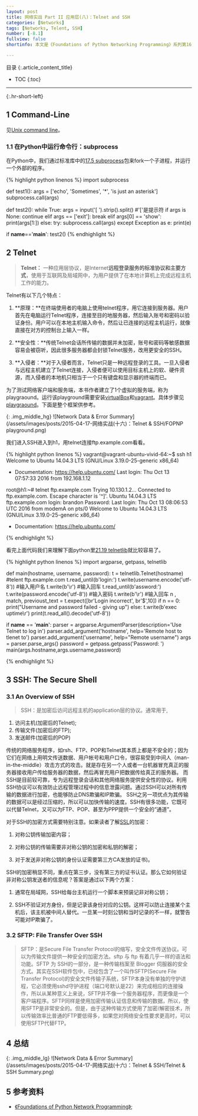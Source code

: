 ```yaml
---
layout: post
title: 网络实战 Part II 应用层(八)：Telnet and SSH
categories: [Networks]
tags: [Networks, Telent, SSH]
number: [-8.1]
fullview: false
shortinfo: 本文是《Foundations of Python Networking Programming》系列第16篇笔记《Telnet and SSH》。

---
```

目录
{:.article_content_title}


* TOC
{:toc}

---
{:.hr-short-left}

## 1 Command-Line ##

见[Unix command line]({{site.baseurl}}/unix/2015/02/01/Unix-Command-Line.html)。

### 1.1 在Python中运行命令行：subprocess ###


在Python中，我们通过标准库中的[17.5 subprocess](https://docs.python.org/3/library/subprocess.html#subprocess.run)包来fork一个子进程，并运行一个外部的程序。

{% highlight python linenos %}
import subprocess

def test1():
    args = ['echo', 'Sometimes', '*', 'is just an asterisk']
    subprocess.call(args)

def test2():
    while True:
        args = input('[ ').strip().split() #'['是提示符
        if args is None:
            continue
        elif args == ['exit']:
            break
        elif args[0] == 'show':
            print(args[1:])
        else:
            try:
                subprocess.call(args)
            except Exception as e:
                print(e)

if __name__=='__main__':
    test2()
{% endhighlight %}


## 2 Telnet ##

> **Telnet：** 一种应用层协议，是Internet**远程登录服务的标准协议和主要方式**，使用于互联网及局域网中，为用户提供了在本地计算机上完成远程主机工作的能力。

Telnet有以下几个特点：

1. **原理：**在终端使用者的电脑上使用telnet程序，用它连接到服务器。用户首先在电脑运行Telnet程序，连接至目的地服务器，然后输入账号和密码以验证身份。用户可以在本地主机输入命令，然后让已连接的远程主机运行，就像直接在对方的控制台上输入一样。

2. **安全性：**传统Telnet会话所传输的数据并未加密，账号和密码等敏感数据容易会被窃听，因此很多服务器都会封锁Telnet服务，改用更安全的SSH。

3. **入侵者：**对于入侵者而言，Telnet只是一种远程登录的工具。一旦入侵者与远程主机建立了Telnet连接，入侵者便可以使用目标主机上的软、硬件资源，而入侵者的本地机只相当于一个只有键盘和显示器的终端而已。

为了测试网络客户端和服务端，本书作者建立了1个虚拟的服务端，称为playgraound。运行该playground需要安装[virtualBox](https://www.virtualbox.org/wiki/Downloads)和[vagrant](https://www.vagrantup.com/)。具体步骤见[playgraound](https://github.com/brandon-rhodes/fopnp/tree/m/playground)。下面是整个框架供参考。

{: .img_middle_hg}
![Network Data & Error Summary](/assets/images/posts/2015-04-17-网络实战(十六)：Telnet & SSH/FOPNP playground.png)

我们进入SSH进入到h1，用telnet连接ftp.example.com看看。

{% highlight python linenos %}
vagrant@vagrant-ubuntu-vivid-64:~$ ssh h1 
Welcome to Ubuntu 14.04.3 LTS (GNU/Linux 3.19.0-25-generic x86_64)
 * Documentation: https://help.ubuntu.com/ Last login: Thu Oct 13 07:57:33 2016 from 192.168.1.12 

root@h1:~# telnet ftp.example.com 
Trying 10.130.1.2... 
Connected to ftp.example.com. 
Escape character is '^]'. 
Ubuntu 14.04.3 LTS 
ftp.example.com login: brandon 
Password: 
Last login: Thu Oct 13 08:06:53 UTC 2016 from modemA on pts/0 Welcome to Ubuntu 14.04.3 LTS (GNU/Linux 3.19.0-25-generic x86_64) 
 * Documentation: https://help.ubuntu.com/

{% endhighlight %}

看完上面代码我们来理解下面python里[21.19 telnetlib](https://docs.python.org/3/library/telnetlib.html)就比较容易了。


{% highlight python linenos %}
import argparse, getpass, telnetlib

def main(hostname, username, password):
    t = telnetlib.Telnet(hostname)      #telent ftp.example.com
    t.read_until(b'login:')
    t.write(username.encode('utf-8'))   #输入用户名
    t.write(b'\r')                      #输入回车
    t.read_until(b'assword:')           
    t.write(password.encode('utf-8'))   #输入密码
    t.write(b'\r')                      #输入回车
    n , match, previoust_text = t.expect([br'Login incorrect', br'\$',10])
    if n == 0:
        print("Username and password failed - giving up")
    else:
        t.write(b'exec uptime\r')
        print(t.read_all().decode('utf-8'))

if __name__ == '__main__':
    parser = argparse.ArgumentParser(description='Use Telnet to log in')
    parser.add_argument('hostname', help='Remote host to tlenet to')
    parser.add_argument('username', help="Remote username")
    args = parser.parse_args()
    password = getpass.getpass('Password: ')
    main(args.hostname,args.username,password)

{% endhighlight %}


## 3 SSH: The Secure Shell ##

### 3.1 An Overview of SSH ###

> SSH：是加密后访问远程主机的application层的协议。通常用于,<br/>
1. 访问主机(加密后的Telnet);<br/>
2. 传输文件(加密后的FTP);<br/>
3. 发送邮件(加密后的POP)<br/>

 传统的网络服务程序，如rsh、FTP、POP和Telnet其本质上都是不安全的；因为它们在网络上用明文传送数据、用户帐号和用户口令，很容易受到中间人（man-in-the-middle）攻击方式的攻击。就是存在另一个人或者一台机器冒充真正的服务器接收用户传给服务器的数据，然后再冒充用户把数据传给真正的服务器。 而SSH是目前较可靠，专为远程登录会话和其他网络服务提供安全性的协议。利用SSH协议可以有效防止远程管理过程中的信息泄露问题。通过SSH可以对所有传输的数据进行加密，也能够防止DNS欺骗和IP欺骗。 SSH之另一项优点为其传输的数据可以是经过压缩的，所以可以加快传输的速度。SSH有很多功能，它既可以代替Telnet，又可以为FTP、POP、甚至为PPP提供一个安全的“通道”。

 对于SSH的加密方式需要特别注意。如果读者了解[SSL]({{site.baseurl}}/networks/2015/04/07/网络实战-Part-I-传输层(五)-TLS&SSL.html)的加密：

 1. 对称公钥传输加密内容；

 2. 对称公钥的传输需要非对称公钥的加密和私钥的解密；

 3. 对于发送非对称公钥的身份认证需要第三方CA发放的证书)。

 SSH的加密稍显不同，重点在第三步，没有第三方的证书认证。那么它如何验证非对称公钥发送者的信息呢？答案是通过以下两个方案：

 1. 通常在局域网，SSH给每台主机运行一个脚本来预装记非对称公钥；

 2. SSH不验证对方身份，但是记录该身份对应的公钥。这样可以防止连接某个主机后，该主机被中间人替代。一旦某一时刻公钥和当时记录的不一样，就警告可能对IP欺骗了。


### 3.2 SFTP: File Transfer Over SSH ###

> SFTP：是Secure File Transfer Protocol的缩写，安全文件传送协议。可以为传输文件提供一种安全的加密方法。sftp 与 ftp 有着几乎一样的语法和功能。SFTP 为 SSH的一部分，是一种传输档案至 Blogger 伺服器的安全方式。其实在SSH软件包中，已经包含了一个叫作SFTP(Secure File Transfer Protocol)的安全文件传输子系统，SFTP本身没有单独的守护进程，它必须使用sshd守护进程（端口号默认是22）来完成相应的连接操作，所以从某种意义上来说，SFTP并不像一个服务器程序，而更像是一个客户端程序。SFTP同样是使用加密传输认证信息和传输的数据，所以，使用SFTP是非常安全的。但是，由于这种传输方式使用了加密/解密技术，所以传输效率比普通的FTP要低得多，如果您对网络安全性要求更高时，可以使用SFTP代替FTP。

## 4 总结 ##


{: .img_middle_lg}
![Network Data & Error Summary](/assets/images/posts/2015-04-17-网络实战(十六)：Telnet & SSH/Telnet & SSH Summary.png)


## 5 参考资料 ##

- [《Foundations of Python Network Programming》](https://www.amazon.com/Foundations-Python-Network-Programming-Brandon/dp/1430258543/ref=sr_1_1/159-7715257-2675343?s=books&ie=UTF8&qid=1474899055&sr=1-1&keywords=foundations+of+python+network+programming);





